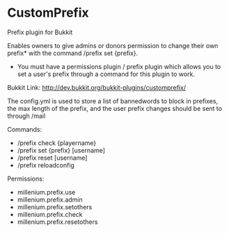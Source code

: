CustomPrefix
============
Prefix plugin for Bukkit

Enables owners to give admins or donors permission to change their own prefix* 
with the command /prefix set {prefix}.

* You must have a permissions plugin / prefix plugin which allows you to set
  a user's prefix through a command for this plugin to work.

Bukkit Link: http://dev.bukkit.org/bukkit-plugins/customprefix/

The config.yml is used to store a list of bannedwords to block in prefixes, the max length
of the prefix, and the user prefix changes should be sent to through /mail

Commands:
 - /prefix check {playername}
 - /prefix set {prefix} [username]
 - /prefix reset [username]
 - /prefix reloadconfig

Permissions:
 - millenium.prefix.use
 - millenium.prefix.admin
 - millenium.prefix.setothers
 - millenium.prefix.check
 - millenium.prefix.resetothers

